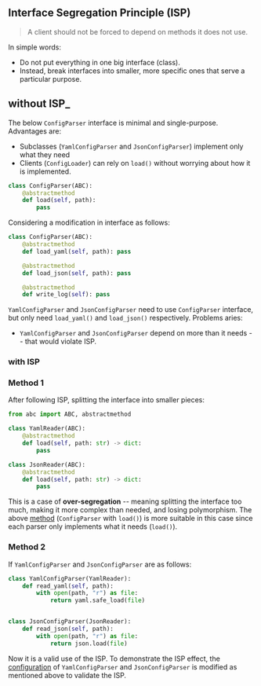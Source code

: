 ## Interface Segregation Principle (ISP)
> A client should not be forced to depend on methods it does not use.

In simple words:
* Do not put everything in one big interface (class).
* Instead, break interfaces into smaller, more specific ones that serve a particular purpose.

## __without ISP___
The below `ConfigParser` interface is minimal and single-purpose. Advantages are:
* Subclasses (`YamlConfigParser` and `JsonConfigParser`) implement only what they need
* Clients (`ConfigLoader`) can rely on `load()` without worrying about how it is implemented.

```python
class ConfigParser(ABC):
    @abstractmethod
    def load(self, path):
        pass
```

Considering a modification in interface as follows:
```python
class ConfigParser(ABC):
    @abstractmethod
    def load_yaml(self, path): pass

    @abstractmethod
    def load_json(self, path): pass

    @abstractmethod
    def write_log(self): pass

```
`YamlConfigParser` and `JsonConfigParser` need to use `ConfigParser` interface, but only need `load_yaml()` and `load_json()` respectively. Problems aries:
* `YamlConfigParser` and `JsonConfigParser` depend on more than it needs -- that would violate ISP.

### __with ISP__
### Method 1
After following ISP, splitting the interface into smaller pieces:
```python
from abc import ABC, abstractmethod

class YamlReader(ABC):
    @abstractmethod
    def load(self, path: str) -> dict:
        pass

class JsonReader(ABC):
    @abstractmethod
    def load(self, path: str) -> dict:
        pass
```

This is a case of __over-segregation__ -- meaning splitting the interface too much, making it more complex than needed, and losing polymorphism. The above [method](#without-isp_) (`ConfigParser` with `load()`) is more suitable in this case since each parser only implements what it needs (`load()`).


### Method 2
If `YamlConfigParser` and `JsonConfigParser` are as follows:
```python
class YamlConfigParser(YamlReader):
    def read_yaml(self, path):
        with open(path, "r") as file:
            return yaml.safe_load(file)        


class JsonConfigParser(JsonReader):
    def read_json(self, path):
        with open(path, "r") as file:
            return json.load(file)
```
Now it is a valid use of the ISP. To demonstrate the ISP effect, the [configuration](./configuration.py) of `YamlConfigParser` and `JsonConfigParser` is modified as mentioned above to validate the ISP. 